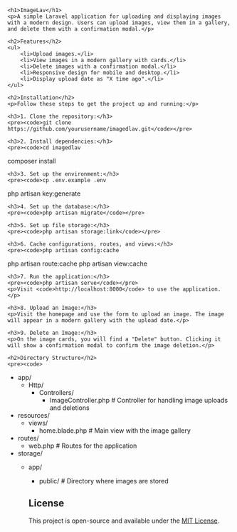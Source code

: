 
    <h1>ImageLav</h1>
    <p>A simple Laravel application for uploading and displaying images with a modern design. Users can upload images, view them in a gallery, and delete them with a confirmation modal.</p>

    <h2>Features</h2>
    <ul>
        <li>Upload images.</li>
        <li>View images in a modern gallery with cards.</li>
        <li>Delete images with a confirmation modal.</li>
        <li>Responsive design for mobile and desktop.</li>
        <li>Display upload date as "X time ago".</li>
    </ul>

    <h2>Installation</h2>
    <p>Follow these steps to get the project up and running:</p>

    <h3>1. Clone the repository:</h3>
    <pre><code>git clone https://github.com/yourusername/imagedlav.git</code></pre>

    <h3>2. Install dependencies:</h3>
    <pre><code>cd imagedlav
composer install</code></pre>

    <h3>3. Set up the environment:</h3>
    <pre><code>cp .env.example .env
php artisan key:generate</code></pre>

    <h3>4. Set up the database:</h3>
    <pre><code>php artisan migrate</code></pre>

    <h3>5. Set up file storage:</h3>
    <pre><code>php artisan storage:link</code></pre>

    <h3>6. Cache configurations, routes, and views:</h3>
    <pre><code>php artisan config:cache
php artisan route:cache
php artisan view:cache</code></pre>

    <h3>7. Run the application:</h3>
    <pre><code>php artisan serve</code></pre>
    <p>Visit <code>http://localhost:8000</code> to use the application.</p>

    <h3>8. Upload an Image:</h3>
    <p>Visit the homepage and use the form to upload an image. The image will appear in a modern gallery with the upload date.</p>

    <h3>9. Delete an Image:</h3>
    <p>On the image cards, you will find a "Delete" button. Clicking it will show a confirmation modal to confirm the image deletion.</p>

    <h2>Directory Structure</h2>
    <pre><code>
- app/
  - Http/
    - Controllers/
      - ImageController.php         # Controller for handling image uploads and deletions
- resources/
  - views/
    - home.blade.php                # Main view with the image gallery
- routes/
  - web.php                         # Routes for the application
- storage/
  - app/
    - public/                       # Directory where images are stored
    </code></pre>

    <h2>License</h2>
    <p>This project is open-source and available under the <a href="LICENSE">MIT License</a>.</p>
